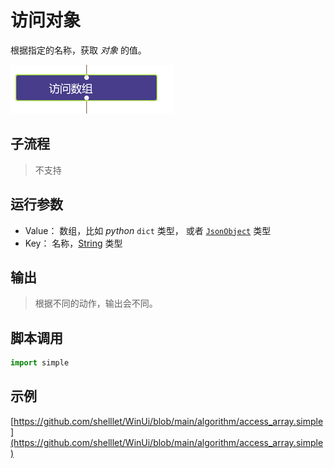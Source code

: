 # 访问对象
根据指定的名称，获取 *对象* 的值。

![action](./images/2022-11-26_194304.png ':size=90%')

## 子流程

> 不支持

## 运行参数

* Value： 数组，比如 *python* `dict` 类型， 或者 [`JsonObject`](../../types/JsonObject.md) 类型
* Key： 名称，[String](../../types/String.md) 类型

## 输出

> 根据不同的动作，输出会不同。


## 脚本调用

```python
import simple


```

## 示例

[https://github.com/shelllet/WinUi/blob/main/algorithm/access_array.simple](https://github.com/shelllet/WinUi/blob/main/algorithm/access_array.simple)
